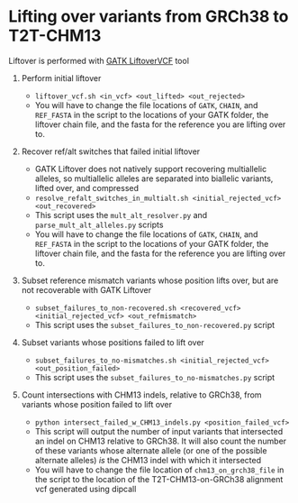 # Lifting over variants from GRCh38 to T2T-CHM13

Liftover is performed with [GATK LiftoverVCF](https://gatk.broadinstitute.org/hc/en-us/articles/360037060932-LiftoverVcf-Picard-) tool

1. Perform initial liftover
	- `liftover_vcf.sh <in_vcf> <out_lifted> <out_rejected>`
	- You will have to change the file locations of `GATK`, `CHAIN`, and `REF_FASTA` in the script to the locations of your GATK folder, the liftover chain file, and the fasta for the reference you are lifting over to.

2. Recover ref/alt switches that failed initial liftover
	- GATK Liftover does not natively support recovering multiallelic alleles, so multiallelic alleles are separated into biallelic variants, lifted over, and compressed
	- `resolve_refalt_switches_in_multialt.sh <initial_rejected_vcf> <out_recovered>`
	- This script uses the `mult_alt_resolver.py` and `parse_mult_alt_alleles.py` scripts
	- You will have to change the file locations of `GATK`, `CHAIN`, and `REF_FASTA` in the script to the locations of your GATK folder, the liftover chain file, and the fasta for the reference you are lifting over to.

3. Subset reference mismatch variants whose position lifts over, but are not recoverable with GATK Liftover
	- `subset_failures_to_non-recovered.sh <recovered_vcf> <initial_rejected_vcf> <out_refmismatch>`
	- This script uses the `subset_failures_to_non-recovered.py` script

4. Subset variants whose positions failed to lift over
	- `subset_failures_to_no-mismatches.sh <initial_rejected_vcf> <out_position_failed>`
	- This script uses the `subset_failures_to_no-mismatches.py` script

5. Count intersections with CHM13 indels, relative to GRCh38, from variants whose position failed to lift over
	- `python intersect_failed_w_CHM13_indels.py <position_failed_vcf>`
	- This script will output the number of input variants that intersected an indel on CHM13 relative to GRCh38. It will also count the number of these variants whose alternate allele (or one of the possible alternate alleles) *is* the CHM13 indel with which it intersected
	- You will have to change the file location of `chm13_on_grch38_file` in the script to the location of the T2T-CHM13-on-GRCh38 alignment vcf generated using dipcall
	
